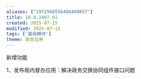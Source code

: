 ```yaml
---
aliases: ["1972560556486460857"]
title: 10.0.2407.01
created: 2025-07-15
modified: 2025-07-15
tags: ['基础模块']
theme: 政务应用
---
```


新增功能

1、发布局内督办应用：解决政务交换协同组件接口问题